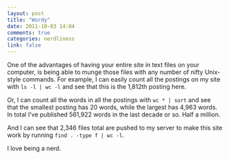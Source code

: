 ```yaml
---
layout: post
title: "Wordy"
date: 2011-10-03 14:04
comments: true
categories: nerdliness
link: false
---
```

One of the advantages of having your entire site in text files on your computer, is being able to munge those files with any number of nifty Unix-style commands. For example, I can easily count all the postings on my site with `ls -l | wc -l` and see that this is the 1,812th posting here.

Or, I can count all the words in all the postings with `wc * | sort` and see that the smallest posting has 20 words, while the largest has 4,963 words. In total I've published 561,922 words in the last decade or so. Half a million. 

And I can see that 2,346 files total are pushed to my server to make this site work by running `find . -type f | wc -l`.

I love being a nerd.
